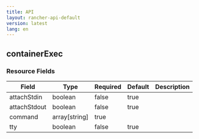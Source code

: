 ```yaml
---
title: API
layout: rancher-api-default
version: latest
lang: en
---
```


## containerExec





### Resource Fields

Field | Type | Required | Default | Description
---|---|---|---|---
attachStdin | boolean | false | true | 
attachStdout | boolean | false | true | 
command | array[string] | true |  | 
tty | boolean | false | true | 

